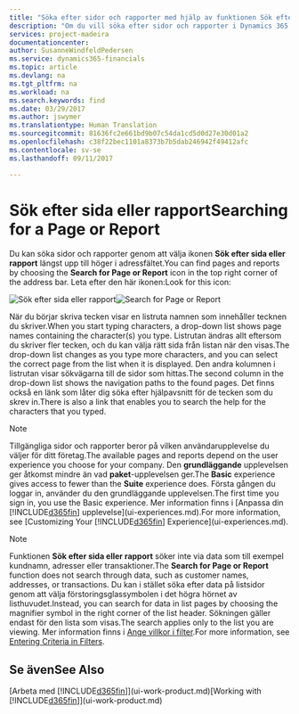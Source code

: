 ```yaml
---
title: "Söka efter sidor och rapporter med hjälp av funktionen Sök efter sidan eller rapporten | Microsoft Docs"
description: "Om du vill söka efter sidor och rapporter i Dynamics 365 for Financials, kan du använda funktionen Sök efter sidan eller rapporten."
services: project-madeira
documentationcenter: 
author: SusanneWindfeldPedersen
ms.service: dynamics365-financials
ms.topic: article
ms.devlang: na
ms.tgt_pltfrm: na
ms.workload: na
ms.search.keywords: find
ms.date: 03/29/2017
ms.author: jswymer
ms.translationtype: Human Translation
ms.sourcegitcommit: 81636fc2e661bd9b07c54da1cd5d0d27e30d01a2
ms.openlocfilehash: c38f22bec1101a8373b7b5dab246942f49412afc
ms.contentlocale: sv-se
ms.lasthandoff: 09/11/2017

---
```

# <a name="searching-for-a-page-or-report"></a><span data-ttu-id="5bcd9-103">Sök efter sida eller rapport</span><span class="sxs-lookup"><span data-stu-id="5bcd9-103">Searching for a Page or Report</span></span>
<span data-ttu-id="5bcd9-104">Du kan söka sidor och rapporter genom att välja ikonen **Sök efter sida eller rapport** längst upp till höger i adressfältet.</span><span class="sxs-lookup"><span data-stu-id="5bcd9-104">You can find pages and reports by choosing the **Search for Page or Report** icon in the top right corner of the address bar.</span></span> <span data-ttu-id="5bcd9-105">Leta efter den här ikonen:</span><span class="sxs-lookup"><span data-stu-id="5bcd9-105">Look for this icon:</span></span>

<span data-ttu-id="5bcd9-106">![Sök efter sida eller rapport](media/ui-search/search.png "Sök efter sida eller rapport")</span><span class="sxs-lookup"><span data-stu-id="5bcd9-106">![Search for Page or Report](media/ui-search/search.png "Search for Page or Report")</span></span>

<span data-ttu-id="5bcd9-107">När du börjar skriva tecken visar en listruta namnen som innehåller tecknen du skriver.</span><span class="sxs-lookup"><span data-stu-id="5bcd9-107">When you start typing characters, a drop-down list shows page names containing the character(s) you type.</span></span> <span data-ttu-id="5bcd9-108">Listrutan ändras allt eftersom du skriver fler tecken, och du kan välja rätt sida från listan när den visas.</span><span class="sxs-lookup"><span data-stu-id="5bcd9-108">The drop-down list changes as you type more characters, and you can select the correct page from the list when it is displayed.</span></span> <span data-ttu-id="5bcd9-109">Den andra kolumnen i listrutan visar sökvägarna till de sidor som hittas.</span><span class="sxs-lookup"><span data-stu-id="5bcd9-109">The second column in the drop-down list shows the navigation paths to the found pages.</span></span> <span data-ttu-id="5bcd9-110">Det finns också en länk som låter dig söka efter hjälpavsnitt för de tecken som du skrev in.</span><span class="sxs-lookup"><span data-stu-id="5bcd9-110">There is also a link that enables you to search the help for the characters that you typed.</span></span>

> [!NOTE]  
>   <span data-ttu-id="5bcd9-111">Tillgängliga sidor och rapporter beror på vilken användarupplevelse du väljer för ditt företag.</span><span class="sxs-lookup"><span data-stu-id="5bcd9-111">The available pages and reports depend on the user experience you choose for your company.</span></span> <span data-ttu-id="5bcd9-112">Den **grundläggande** upplevelsen ger åtkomst mindre än vad **paket**-upplevelsen ger.</span><span class="sxs-lookup"><span data-stu-id="5bcd9-112">The **Basic** experience gives access to fewer than the **Suite** experience does.</span></span> <span data-ttu-id="5bcd9-113">Första gången du loggar in, använder du den grundläggande upplevelsen.</span><span class="sxs-lookup"><span data-stu-id="5bcd9-113">The first time you sign in, you use the Basic experience.</span></span> <span data-ttu-id="5bcd9-114">Mer information finns i [Anpassa din [!INCLUDE[d365fin](includes/d365fin_long_md.md)] upplevelse](ui-experiences.md).</span><span class="sxs-lookup"><span data-stu-id="5bcd9-114">For more information, see [Customizing Your [!INCLUDE[d365fin](includes/d365fin_long_md.md)] Experience](ui-experiences.md).</span></span>

> [!NOTE]  
>   <span data-ttu-id="5bcd9-115">Funktionen **Sök efter sida eller rapport** söker inte via data som till exempel kundnamn, adresser eller transaktioner.</span><span class="sxs-lookup"><span data-stu-id="5bcd9-115">The **Search for Page or Report** function does not search through data, such as customer names, addresses, or transactions.</span></span> <span data-ttu-id="5bcd9-116">Du kan i stället söka efter data på listsidor genom att välja förstoringsglassymbolen i det högra hörnet av listhuvudet.</span><span class="sxs-lookup"><span data-stu-id="5bcd9-116">Instead, you can search for data in list pages by choosing the magnifier symbol in the right corner of the list header.</span></span> <span data-ttu-id="5bcd9-117">Sökningen gäller endast för den lista som visas.</span><span class="sxs-lookup"><span data-stu-id="5bcd9-117">The search applies only to the list you are viewing.</span></span> <span data-ttu-id="5bcd9-118">Mer information finns i [Ange villkor i filter](ui-enter-criteria-filters.md).</span><span class="sxs-lookup"><span data-stu-id="5bcd9-118">For more information, see [Entering Criteria in Filters](ui-enter-criteria-filters.md).</span></span>

## <a name="see-also"></a><span data-ttu-id="5bcd9-119">Se även</span><span class="sxs-lookup"><span data-stu-id="5bcd9-119">See Also</span></span>
<span data-ttu-id="5bcd9-120">[Arbeta med [!INCLUDE[d365fin](includes/d365fin_md.md)]](ui-work-product.md)</span><span class="sxs-lookup"><span data-stu-id="5bcd9-120">[Working with [!INCLUDE[d365fin](includes/d365fin_md.md)]](ui-work-product.md)</span></span>

